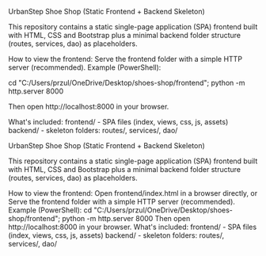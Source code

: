UrbanStep Shoe Shop (Static Frontend + Backend Skeleton)

This repository contains a static single-page application (SPA) frontend built with HTML, CSS and Bootstrap plus a minimal backend folder structure (routes, services, dao) as placeholders.

How to view the frontend:
Serve the frontend folder with a simple HTTP server (recommended). Example (PowerShell):

cd "C:/Users/przul/OneDrive/Desktop/shoes-shop/frontend"; python -m http.server 8000

Then open http://localhost:8000 in your browser.

What's included:
frontend/ - SPA files (index, views, css, js, assets)
backend/ - skeleton folders: routes/, services/, dao/

UrbanStep Shoe Shop (Static Frontend + Backend Skeleton)

This repository contains a static single-page application (SPA) frontend built with HTML, CSS and Bootstrap plus a minimal backend folder structure (routes, services, dao) as placeholders.

How to view the frontend:
Open frontend/index.html in a browser directly, or
Serve the frontend folder with a simple HTTP server (recommended). Example (PowerShell):
cd "C:/Users/przul/OneDrive/Desktop/shoes-shop/frontend"; python -m http.server 8000
Then open http://localhost:8000 in your browser.
What's included:
frontend/ - SPA files (index, views, css, js, assets)
backend/ - skeleton folders: routes/, services/, dao/